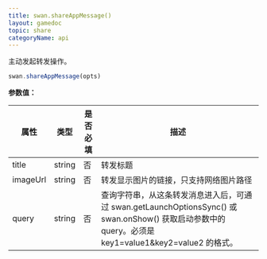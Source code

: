 ```yaml
---
title: swan.shareAppMessage()
layout: gamedoc
topic: share
categoryName: api
---
```



主动发起转发操作。

```js
swan.shareAppMessage(opts)
```

**参数值：**

|属性|类型|是否必填|描述|
|-|-|-|-|
|title|string|否|转发标题|
|imageUrl|string|否|转发显示图片的链接，只支持网络图片路径|
|query|string|否|查询字符串，从这条转发消息进入后，可通过 swan.getLaunchOptionsSync() 或 swan.onShow() 获取启动参数中的 query。必须是 key1=value1&key2=value2 的格式。|